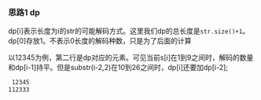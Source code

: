 ### 思路1 dp

dp[i]表示长度为i的str的可能解码方式。这里我们dp的总长度是`str.size()+1`。dp[0]存放1。不表示0长度的解码种数，只是为了后面的计算

以12345为例，第二行是dp对应的元素。可见当前s[i]在1到9之间时，解码的数量和dp[i-1]持平。但是substr(i-2,2)在10到26之间时，dp[i]还要加dp[i-2];

```txt
 12345
112333
```
